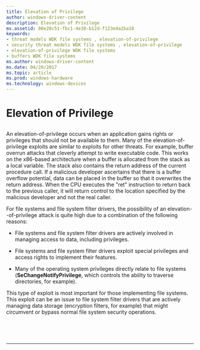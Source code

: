 ```yaml
---
title: Elevation of Privilege
author: windows-driver-content
description: Elevation of Privilege
ms.assetid: 08e20c51-fbc1-4e38-b12d-f123e4a2ba10
keywords:
- threat models WDK file systems , elevation-of-privilege
- security threat models WDK file systems , elevation-of-privilege
- elevation-of-privilege WDK file systems
- buffers WDK file systems
ms.author: windows-driver-content
ms.date: 04/20/2017
ms.topic: article
ms.prod: windows-hardware
ms.technology: windows-devices
---
```


# Elevation of Privilege


## <span id="ddk_elevation_of_privilege_if"></span><span id="DDK_ELEVATION_OF_PRIVILEGE_IF"></span>


An elevation-of-privilege occurs when an application gains rights or privileges that should not be available to them. Many of the elevation-of-privilege exploits are similar to exploits for other threats. For example, buffer overrun attacks that cleverly attempt to write executable code. This works on the x86-based architecture when a buffer is allocated from the stack as a local variable. The stack also contains the return address of the current procedure call. If a malicious developer ascertains that there is a buffer overflow potential, data can be placed in the buffer so that it overwrites the return address. When the CPU executes the "ret" instruction to return back to the previous caller, it will return control to the location specified by the malicious developer and not the real caller.

For file systems and file system filter drivers, the possibility of an elevation--of-privilege attack is quite high due to a combination of the following reasons:

-   File systems and file system filter drivers are actively involved in managing access to data, including privileges.

-   File systems and file system filter drivers exploit special privileges and access rights to implement their features.

-   Many of the operating system privileges directly relate to file systems (**SeChangeNotifyPrivilege**, which controls the ability to traverse directories, for example).

This type of exploit is most important for those implementing file systems. This exploit can be an issue to file system filter drivers that are actively managing data storage (encryption filters, for example) that might circumvent or bypass normal file system security operations.

 

 


--------------------


